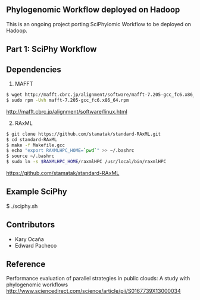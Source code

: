 Phylogenomic Workflow deployed on Hadoop
----------------------------------------
This is an ongoing project porting SciPhylomic Workflow to be deployed on Hadoop.

## Part 1: SciPhy Workflow

Dependencies
------------
1. MAFFT

```bash
$ wget http://mafft.cbrc.jp/alignment/software/mafft-7.205-gcc_fc6.x86_64.rpm
$ sudo rpm -Uvh mafft-7.205-gcc_fc6.x86_64.rpm
```

http://mafft.cbrc.jp/alignment/software/linux.html

2. RAxML

```bash
$ git clone https://github.com/stamatak/standard-RAxML.git
$ cd standard-RAxML
$ make -f Makefile.gcc
$ echo "export RAXMLHPC_HOME=`pwd`" >> ~/.bashrc
$ source ~/.bashrc
$ sudo ln -s $RAXMLHPC_HOME/raxmlHPC /usr/local/bin/raxmlHPC
```

https://github.com/stamatak/standard-RAxML

Example SciPhy
---------------
$ ./sciphy.sh

Contributors
------------
* Kary Ocaña
* Edward Pacheco

Reference
---------
Performance evaluation of parallel strategies in public clouds: A study with phylogenomic workflows
http://www.sciencedirect.com/science/article/pii/S0167739X13000034

